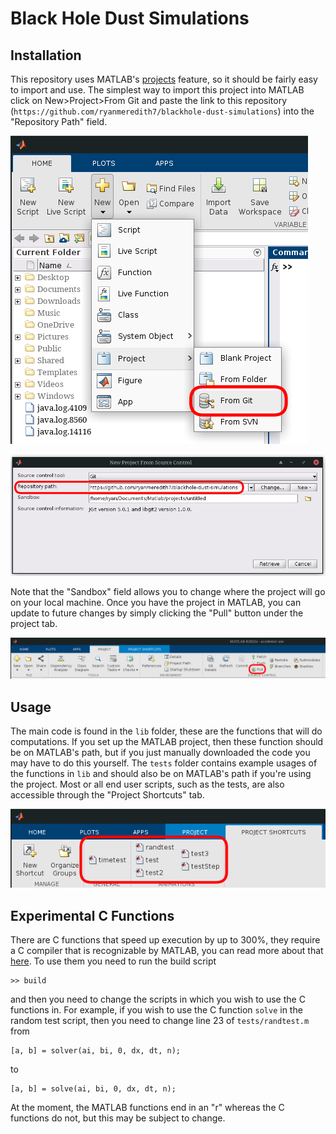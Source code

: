# Black Hole Dust Simulations

## Installation

This repository uses MATLAB's [projects](https://www.mathworks.com/help/matlab/projects.html)
feature, so it should be fairly easy to import and use. The simplest way to import this project into
MATLAB click on New>Project>From Git and paste the link to this repository
(`https://github.com/ryanmeredith7/blackhole-dust-simulations`) into the "Repository Path" field.

![Dropdown Menu](photos/FromGit.png)

![Popup Menu](photos/RepoPath.png)

Note that the "Sandbox" field allows you to change where the project will go on your local machine.
Once you have the project in MATLAB, you can update to future changes by simply clicking the "Pull"
button under the project tab.

![Git Pull](photos/Pull.png)

## Usage

The main code is found in the `lib` folder, these are the functions that will do computations. If
you set up the MATLAB project, then these function should be on MATLAB's path, but if you just
manually downloaded the code you may have to do this yourself. The `tests` folder contains example
usages of the functions in `lib` and should also be on MATLAB's path if you're using the project.
Most or all end user scripts, such as the tests, are also accessible through the "Project Shortcuts"
tab.

![Project Shortcuts](photos/Shortcuts.png)

## Experimental C Functions

There are C functions that speed up execution by up to 300%, they require a C compiler that is
recognizable by MATLAB, you can read more about that
[here](https://www.mathworks.com/support/requirements/supported-compilers.html). To use them you
need to run the build script

    >> build

and then you need to change the scripts in which you wish to use the C functions in. For
example, if you wish to use the C function `solve` in the random test script, then you need to
change line 23 of `tests/randtest.m` from

    [a, b] = solver(ai, bi, 0, dx, dt, n);

to

    [a, b] = solve(ai, bi, 0, dx, dt, n);

At the moment, the MATLAB functions end in an "r" whereas the C functions do not, but this may be
subject to change.
